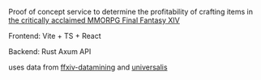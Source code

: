 Proof of concept service to determine the profitability of crafting items in [the critically acclaimed MMORPG Final Fantasy XIV](https://www.finalfantasyxiv.com/)

Frontend:
    Vite + TS + React

Backend:
    Rust Axum API
    
uses data from [ffxiv-datamining](https://github.com/xivapi/ffxiv-datamining) and [universalis](https://universalis.app/)